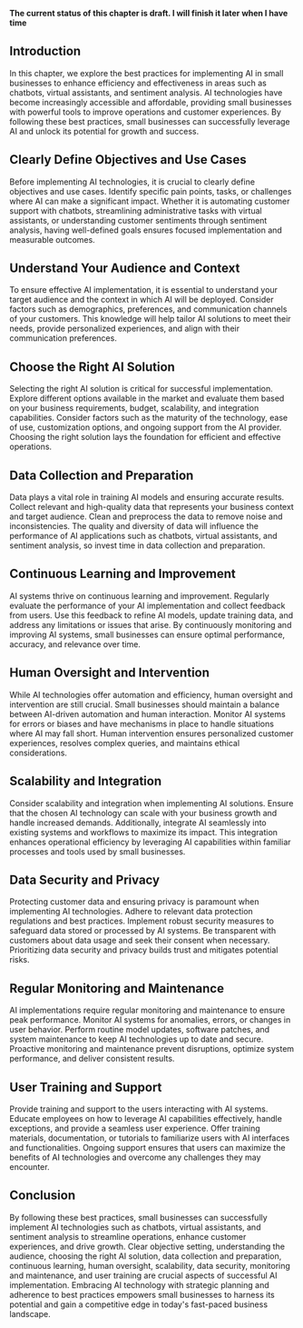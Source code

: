 **The current status of this chapter is draft. I will finish it later when I have time**

Introduction
------------

In this chapter, we explore the best practices for implementing AI in small businesses to enhance efficiency and effectiveness in areas such as chatbots, virtual assistants, and sentiment analysis. AI technologies have become increasingly accessible and affordable, providing small businesses with powerful tools to improve operations and customer experiences. By following these best practices, small businesses can successfully leverage AI and unlock its potential for growth and success.

Clearly Define Objectives and Use Cases
---------------------------------------

Before implementing AI technologies, it is crucial to clearly define objectives and use cases. Identify specific pain points, tasks, or challenges where AI can make a significant impact. Whether it is automating customer support with chatbots, streamlining administrative tasks with virtual assistants, or understanding customer sentiments through sentiment analysis, having well-defined goals ensures focused implementation and measurable outcomes.

Understand Your Audience and Context
------------------------------------

To ensure effective AI implementation, it is essential to understand your target audience and the context in which AI will be deployed. Consider factors such as demographics, preferences, and communication channels of your customers. This knowledge will help tailor AI solutions to meet their needs, provide personalized experiences, and align with their communication preferences.

Choose the Right AI Solution
----------------------------

Selecting the right AI solution is critical for successful implementation. Explore different options available in the market and evaluate them based on your business requirements, budget, scalability, and integration capabilities. Consider factors such as the maturity of the technology, ease of use, customization options, and ongoing support from the AI provider. Choosing the right solution lays the foundation for efficient and effective operations.

Data Collection and Preparation
-------------------------------

Data plays a vital role in training AI models and ensuring accurate results. Collect relevant and high-quality data that represents your business context and target audience. Clean and preprocess the data to remove noise and inconsistencies. The quality and diversity of data will influence the performance of AI applications such as chatbots, virtual assistants, and sentiment analysis, so invest time in data collection and preparation.

Continuous Learning and Improvement
-----------------------------------

AI systems thrive on continuous learning and improvement. Regularly evaluate the performance of your AI implementation and collect feedback from users. Use this feedback to refine AI models, update training data, and address any limitations or issues that arise. By continuously monitoring and improving AI systems, small businesses can ensure optimal performance, accuracy, and relevance over time.

Human Oversight and Intervention
--------------------------------

While AI technologies offer automation and efficiency, human oversight and intervention are still crucial. Small businesses should maintain a balance between AI-driven automation and human interaction. Monitor AI systems for errors or biases and have mechanisms in place to handle situations where AI may fall short. Human intervention ensures personalized customer experiences, resolves complex queries, and maintains ethical considerations.

Scalability and Integration
---------------------------

Consider scalability and integration when implementing AI solutions. Ensure that the chosen AI technology can scale with your business growth and handle increased demands. Additionally, integrate AI seamlessly into existing systems and workflows to maximize its impact. This integration enhances operational efficiency by leveraging AI capabilities within familiar processes and tools used by small businesses.

Data Security and Privacy
-------------------------

Protecting customer data and ensuring privacy is paramount when implementing AI technologies. Adhere to relevant data protection regulations and best practices. Implement robust security measures to safeguard data stored or processed by AI systems. Be transparent with customers about data usage and seek their consent when necessary. Prioritizing data security and privacy builds trust and mitigates potential risks.

Regular Monitoring and Maintenance
----------------------------------

AI implementations require regular monitoring and maintenance to ensure peak performance. Monitor AI systems for anomalies, errors, or changes in user behavior. Perform routine model updates, software patches, and system maintenance to keep AI technologies up to date and secure. Proactive monitoring and maintenance prevent disruptions, optimize system performance, and deliver consistent results.

User Training and Support
-------------------------

Provide training and support to the users interacting with AI systems. Educate employees on how to leverage AI capabilities effectively, handle exceptions, and provide a seamless user experience. Offer training materials, documentation, or tutorials to familiarize users with AI interfaces and functionalities. Ongoing support ensures that users can maximize the benefits of AI technologies and overcome any challenges they may encounter.

Conclusion
----------

By following these best practices, small businesses can successfully implement AI technologies such as chatbots, virtual assistants, and sentiment analysis to streamline operations, enhance customer experiences, and drive growth. Clear objective setting, understanding the audience, choosing the right AI solution, data collection and preparation, continuous learning, human oversight, scalability, data security, monitoring and maintenance, and user training are crucial aspects of successful AI implementation. Embracing AI technology with strategic planning and adherence to best practices empowers small businesses to harness its potential and gain a competitive edge in today's fast-paced business landscape.
